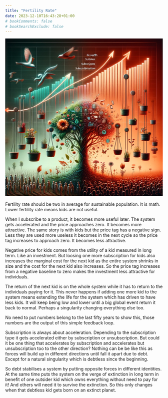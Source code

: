 ```yaml
---
title: "Fertility Rate"
date: 2023-12-10T16:43:28+01:00
# bookComments: false
# bookSearchExclude: false
---
```

![Fertility Rate](fertility-rate.png)

Fertility rate should be two in average for sustainable population.
It is math.
Lower fertility rate means kids are not useful.

When I subscribe to a product, it becomes more useful later. The system gets accelerated and the price approaches zero. It becomes more attractive. The same story is with kids but the price tag has a negative sign. Less they are used more useless it becomes in the next cycle so the price tag increases to approach zero. It becomes less attractive.

Negative price for kids comes from the utility of a kid measured in long term. Like an investment. But loosing one more subscription for kids also increases the marginal cost for the next kid as the entire system shrinks in size and the cost for the next kid also increases. So the price tag increases from a negative baseline to zero makes the investment less attractive for individuals.

The return of the next kid is on the whole system while it has to return to the individuals paying for it. This never happens if adding one more kid to the system means extending the life for the system which has driven to have less kids. It will keep being low and lower until a big global event return it back to normal. Perhaps a singularity changing everything else too.

No need to put numbers belong to the last fifty years to show this, those numbers are the output of this simple feedback loop.

Subscription is always about acceleration. Depending to the subscription type it gets accelerated either by subscription or unsubscription. But could it be one thing that accelerates by subscription and accelerates but unsubscription too to the other direction? Nothing can be be like this as forces will build up in different directions until fall it apart due to debt. Except for a natural singularity which is debtless since the beginning.

So debt stabilises a system by putting opposite forces in different identities. At the same time puts the system on the verge of extinction in long term in benefit of one outsider kid which owns everything without need to pay for it! And others will need it to survive the extinction. So this only changes when that debtless kid gets born on an extinct planet.
